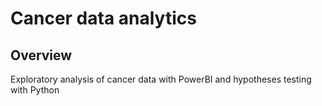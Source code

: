 # Cancer data analytics

## Overview

Exploratory analysis of cancer data with PowerBI and hypotheses testing with Python
